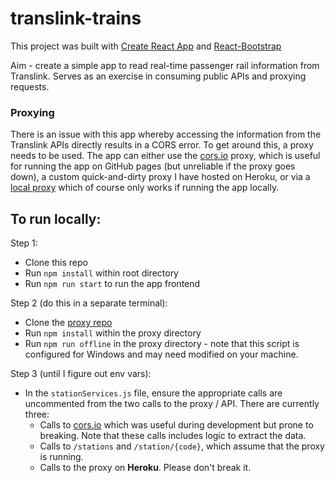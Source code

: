# translink-trains

This project was built with [Create React App](https://facebook.github.io/create-react-app/) and [React-Bootstrap](https://react-bootstrap.github.io/)

Aim - create a simple app to read real-time passenger rail information from Translink. Serves as an exercise in consuming public APIs and proxying requests.

### Proxying
There is an issue with this app whereby accessing the information from the Translink APIs directly results in a CORS error. To get around this, a proxy needs to be used. The app can either use the [cors.io](http://cors.io/) proxy, which is useful for running the app on GitHub pages (but unreliable if the proxy goes down), a custom quick-and-dirty proxy I have hosted on Heroku, or via a [local proxy](https://github.com/AnalogueMachine/translink-proxy) which of course only works if running the app locally.

## To run locally:
Step 1:
- Clone this repo
- Run `npm install` within root directory
- Run `npm run start` to run the app frontend

Step 2 (do this in a separate terminal):
- Clone the [proxy repo](https://github.com/AnalogueMachine/translink-proxy)
- Run `npm install` within the proxy directory
- Run `npm run offline` in the proxy directory - note that this script is configured for Windows and may need modified on your machine.

Step 3 (until I figure out env vars):
- In the `stationServices.js` file, ensure the appropriate calls are uncommented from the two calls to the proxy / API. There are currently three:
  - Calls to [cors.io](https://cors.io/) which was useful during development but prone to breaking. Note that these calls includes logic to extract the data.
  - Calls to `/stations` and `/station/{code}`, which assume that the proxy is running.
  - Calls to the proxy on **Heroku**. Please don't break it.
